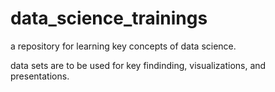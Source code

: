 # data_science_trainings
a repository for learning key concepts of data science. 



data sets are to be used for key findinding, visualizations, and presentations. 
